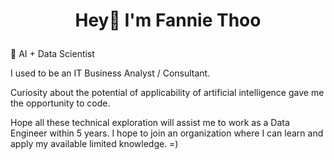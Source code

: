<h1 align="center">

Hey👋 I'm Fannie Thoo

</h1>

<p align="center">

🥇 AI + Data Scientist

</p>

<p align="center">

I used to be an IT Business Analyst / Consultant.

</p>

<p align="center">

Curiosity about the potential of applicability of artificial intelligence gave me the opportunity to code.

</p>

<p align="center">

Hope all these technical exploration will assist me to work as a Data Engineer within 5 years. I hope to join an organization where I can learn and apply my available limited knowledge. =)

</p>
